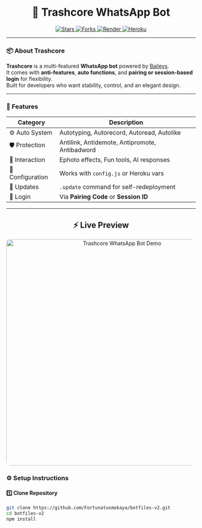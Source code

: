 <h1 align="center">🤖 Trashcore WhatsApp Bot</h1>

<p align="center">
  <a href="https://github.com/Tennor-modz/trashcore-ultra">
    <img src="https://img.shields.io/github/stars/Tennor-modz/trashcore-ultra?style=for-the-badge&color=gold&label=Stars" alt="Stars" />
  </a>
  <a href="https://github.com/Tennor-modz/trashcore-ultra/fork">
    <img src="https://img.shields.io/github/forks/Tennor-modz/trashcore-ultra?style=for-the-badge&color=007BFF&label=Forks" alt="Forks" />
  </a>
  <a href="https://trashcore-pairing-385361a48654.herokuapp.com/pair">
    <img src="https://img.shields.io/badge/SESSION SCANNER%20to%20Render-121212?style=for-the-badge&logo=render&logoColor=white" alt="Render" />
  </a>
  <a href="https://heroku.com/https://dashboard.heroku.com/new?template=https%3A%2F%2Fgithub.com%2FTennor-modz%2Ftrashcore-ultra">
    <img src="https://img.shields.io/badge/Deploy%20to%20Heroku-79589F?style=for-the-badge&logo=heroku&logoColor=white" alt="Heroku" />
  </a>
</p>
  
  
---

### 📦 About Trashcore

**Trashcore** is a multi-featured **WhatsApp bot** powered by [Baileys](https://github.com/WhiskeySockets/Baileys).  
It comes with **anti-features**, **auto functions**, and **pairing or session-based login** for flexibility.  
Built for developers who want stability, control, and an elegant design.

---

### 🚀 Features

| Category | Description |
|-----------|--------------|
| ⚙️ Auto System | Autotyping, Autorecord, Autoread, Autolike |
| 🛡️ Protection | Antilink, Antidemote, Antipromote, Antibadword |
| 💬 Interaction | Ephoto effects, Fun tools, AI responses |
| 🧠 Configuration | Works with `config.js` or Heroku vars |
| 🔁 Updates | `.update` command for self-redeployment |
| 🔐 Login | Via **Pairing Code** or **Session ID** |

---


<h2 align="center">⚡ Live Preview</h2>

<p align="center">
  <img src="https://github.com/Tennor-modz/trashcore-ultra/blob/main/media/menu.gif?raw=true"
       alt="Trashcore WhatsApp Bot Demo" width="600" style="border-radius:10px;"/>
</p>


### ⚙️ Setup Instructions

#### 1️⃣ Clone Repository

```bash
git clone https://github.com/Fortunatusmokaya/botfiles-v2.git
cd botfiles-v2
npm install
